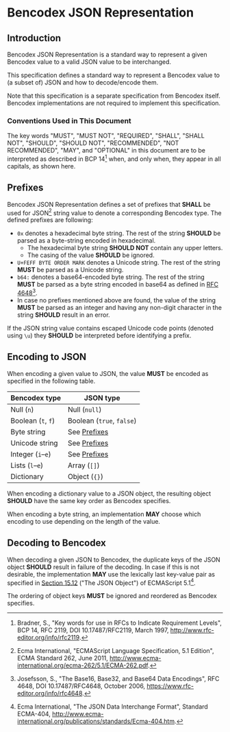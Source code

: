 Bencodex JSON Representation
===========================

Introduction
------------

Bencodex JSON Representation is a standard way to represent a given Bencodex
value to a valid JSON value to be interchanged.

This specification defines a standard way to represent a Bencodex value to (a
subset of) JSON and how to decode/encode them.

Note that this specification is a separate specification from Bencodex itself.
Bencodex implementations are not required to implement this specification.

### Conventions Used in This Document

The key words "MUST", "MUST NOT", "REQUIRED", "SHALL", "SHALL NOT", "SHOULD",
"SHOULD NOT", "RECOMMENDED", "NOT RECOMMENDED", "MAY", and "OPTIONAL" in this
document are to be interpreted as described in BCP 14[^RFC-2119] when, and only
when, they appear in all capitals, as shown here.

Prefixes
--------

Bencodex JSON Representation defines a set of prefixes that **SHALL** be used
for JSON[^JSON] string value to denote a corresponding Bencodex type. The
defined prefixes are following:

- `0x` denotes a hexadecimal byte string. The rest of the string **SHOULD** be
parsed as a byte-string encoded in hexadecimal.
  - The hexadecimal byte string **SHOULD NOT** contain any upper letters.
  - The casing of the value **SHOULD** be ignored.
- `U+FEFF BYTE ORDER MARK` denotes a Unicode string. The rest of the string
**MUST** be parsed as a Unicode string.
- `b64:` denotes a base64-encoded byte string. The rest of the string **MUST**
be parsed as a byte string encoded in base64 as defined in
[RFC 4648](https://www.rfc-editor.org/rfc/rfc4648.html)[^RFC-4648].
- In case no prefixes mentioned above are found, the value of the string
**MUST** be parsed as an integer and having any non-digit character in the
string **SHOULD** result in an error.

If the JSON string value contains escaped Unicode code points (denoted using
`\u`) they **SHOULD** be interpreted before identifying a prefix.

Encoding to JSON
----------------

When encoding a given value to JSON, the value **MUST** be encoded as specified
in the following table.

| Bencodex type      | JSON type                 |
| ------------------ | ------------------------- |
| Null (`n`)         | Null (`null`)             |
| Boolean (`t`, `f`) | Boolean (`true`, `false`) |
| Byte string        | See [Prefixes](#prefixes) |
| Unicode string     | See [Prefixes](#prefixes) |
| Integer (`i`–`e`)   | See [Prefixes](#prefixes) |
| Lists (`l`–`e`)    | Array (`[]`)              |
| Dictionary         | Object (`{}`)             |

When encoding a dictionary value to a JSON object, the resulting object
**SHOULD** have the same key order as Bencodex specifies.

When encoding a byte string, an implementation **MAY** choose which encoding to
use depending on the length of the value.

Decoding to Bencodex
--------------------

When decoding a given JSON to Bencodex, the duplicate keys of the JSON object
**SHOULD** result in failure of the decoding. In case if this is not desirable,
the implementation **MAY** use the lexically last key-value pair as specified
in [Section 15.12](https://www.ecma-international.org/ecma-262/5.1/ECMA-262.pdf)
("The JSON Object") of ECMAScript 5.1[^ECMAScript].

The ordering of object keys **MUST** be ignored and reordered as Bencodex
specifies.

[^JSON]: Ecma International, "ECMAScript Language Specification,
              5.1 Edition", ECMA Standard 262, June 2011,
              <http://www.ecma-international.org/ecma-262/5.1/ECMA-262.pdf>.
[^RFC-2119]: Bradner, S., "Key words for use in RFCs to Indicate
              Requirement Levels", BCP 14, RFC 2119,
              DOI 10.17487/RFC2119, March 1997,
              <http://www.rfc-editor.org/info/rfc2119>.
[^RFC-4648]: Josefsson, S., "The Base16, Base32, and Base64 Data Encodings",
             RFC 4648, DOI 10.17487/RFC4648, October 2006,
             <https://www.rfc-editor.org/info/rfc4648>.
[^ECMAScript]: Ecma International, "The JSON Data Interchange Format",
              Standard ECMA-404,
              <http://www.ecma-international.org/publications/standards/Ecma-404.htm>.
